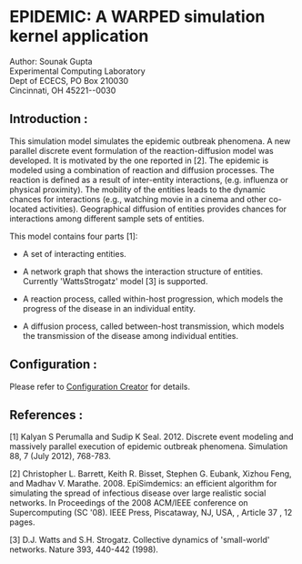 # EPIDEMIC: A WARPED simulation kernel application

Author: Sounak Gupta <br>
Experimental Computing Laboratory <br>
Dept of ECECS, PO Box 210030 <br>
Cincinnati, OH  45221--0030 <br>

## Introduction :

This simulation model simulates the epidemic outbreak phenomena. A new
parallel discrete event formulation of the reaction-diffusion model was
developed.  It is motivated by the one reported in [2]. The epidemic is
modeled using a combination of reaction  and diffusion  processes.  The
reaction  is defined as  a result of  inter-entity  interactions, (e.g.
influenza or physical proximity). The mobility of the entities leads to
the  dynamic chances for interactions (e.g., watching movie in a cinema
and  other co-located  activities). Geographical diffusion  of entities
provides  chances for  interactions  among  different  sample  sets  of
entities.

This model contains four parts [1]:

+ A set of interacting entities.

+ A network graph that shows the interaction structure of entities.
  Currently 'WattsStrogatz' model [3] is supported.

+ A reaction process, called within-host progression, which models the
  progress of the disease in an individual entity.

+ A diffusion process, called between-host transmission, which models
  the transmission of the disease among individual entities.

## Configuration :

Please refer to [Configuration Creator](config/) for details.

## References :

[1] Kalyan S Perumalla and Sudip K Seal. 2012. Discrete event modeling
and massively parallel execution of epidemic outbreak phenomena.
Simulation 88, 7 (July 2012), 768-783.

[2] Christopher L. Barrett, Keith R. Bisset, Stephen G. Eubank, Xizhou Feng,
and Madhav V. Marathe. 2008. EpiSimdemics: an efficient algorithm for
simulating the spread of infectious disease over large realistic social networks.
In Proceedings of the 2008 ACM/IEEE conference on Supercomputing (SC '08).
IEEE Press, Piscataway, NJ, USA, , Article 37 , 12 pages.

[3] D.J. Watts and S.H. Strogatz. Collective dynamics of 'small-world' networks.
Nature 393, 440-442 (1998).

